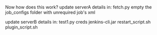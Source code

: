 Now how does this work?
update serverA details in:
fetch.py
empty the job_configs folder with unrequired job's xml


update serverB details in:
test1.py
creds
jenkins-cli.jar
restart_script.sh
plugin_script.sh